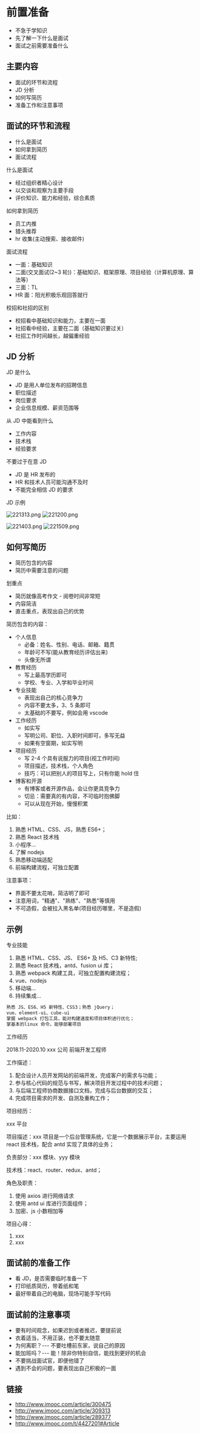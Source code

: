 # 前置准备

- 不急于学知识
- 先了解一下什么是面试
- 面试之前需要准备什么

## 主要内容

- 面试的环节和流程
- JD 分析
- 如何写简历
- 准备工作和注意事项

## 面试的环节和流程

- 什么是面试
- 如何拿到简历
- 面试流程

什么是面试

- 经过组织者精心设计
- 以交谈和观察为主要手段
- 评价知识、能力和经验，综合素质

如何拿到简历

- 员工内推
- 猎头推荐
- hr 收集(主动搜索、接收邮件)

面试流程

- 一面：基础知识
- 二面(交叉面试(2~3 轮))：基础知识、框架原理、项目经验（计算机原理、算法等）
- 三面：TL
- HR 面：阳光积极乐观回答就行

校招和社招的区别

- 校招看中基础知识和能力，主要在一面
- 社招看中经验，主要在二面（基础知识要过关）
- 社招工作时间越长，越偏重经验

## JD 分析

JD 是什么

- JD 是用人单位发布的招聘信息
- 职位描述
- 岗位要求
- 企业信息规模、薪资范围等

从 JD 中能看到什么

- 工作内容
- 技术栈
- 经验要求

不要过于在意 JD

- JD 是 HR 发布的
- HR 和技术人员可能沟通不及时
- 不能完全相信 JD 的要求

JD 示例

![221313.png](./img/221313.png)
![221200.png](./img/221200.png)

![221403.png](./img/221403.png)
![221509.png](./img/221509.png)

## 如何写简历

- 简历包含的内容
- 简历中需要注意的问题

划重点

- 简历就像高考作文 - 阅卷时间非常短
- 内容简洁
- 直击重点，表现出自己的优势

简历包含的内容：

- 个人信息
  - 必备：姓名、性别、电话、邮箱、籍贯
  - 年龄可不写(能从教育经历评估出来)
  - 头像无所谓
- 教育经历
  - 写上最高学历即可
  - 学校、专业、入学和毕业时间
- 专业技能
  - 表现出自己的核心竞争力
  - 内容不要太多，3、5 条即可
  - 太基础的不要写，例如会用 vscode
- 工作经历
  - 如实写
  - 写明公司、职位、入职时间即可，多写无益
  - 如果有空窗期，如实写明
- 项目经历
  - 写 2-4 个具有说服力的项目(视工作时间)
  - 项目描述，技术栈，个人角色
  - 技巧：可以把别人的项目写上，只有你能 hold 住
- 博客和开源
  - 有博客或者开源作品，会让你更具竞争力
  - 切忌：需要真的有内容，不可临时抱佛脚
  - 可以从现在开始，慢慢积累

比如：

1. 熟悉 HTML、CSS、JS，熟悉 ES6+；
2. 熟悉 React 技术栈
3. 小程序...
4. 了解 nodejs
5. 熟悉移动端适配
6. 前端构建流程，可独立配置

注意事项：

- 界面不要太花哨，简洁明了即可
- 注意用词，"精通"、"熟练"、"熟悉"等慎用
- 不可造假，会被拉入黑名单(项目经历哪里，不是造假)

## 示例

专业技能

1. 熟悉 HTML、CSS、JS、 ES6+ 及 H5、C3 新特性;
2. 熟悉 React 技术栈，antd、fusion ui 库；
3. 熟悉 webpack 构建工具，可独立配置构建流程；
4. vue、nodejs
5. 移动端...
6. 持续集成...

```txt
熟悉 JS、ES6、H5 新特性、CSS3；熟悉 jQuery；
vue、element-ui、cube-ui
掌握 webpack 打包工具，能对构建速度和项目体积进行优化；
掌基本的linux 命令，能够部署项目
```

工作经历

2018.11-2020.10 xxx 公司 前端开发工程师

工作描述：

1. 配合设计人员开发网站的前端开发，完成客户的需求与功能；
2. 参与核心代码的规范与书写，解决项目开发过程中的技术问题；
3. 与后端工程师协商数据接口文档，完成与后台数据的交互；
4. 完成项目需求的开发、自测及重构工作；

项目经历：

xxx 平台

项目描述：xxx 项目是一个后台管理系统，它是一个数据展示平台，主要运用 react 技术栈，配合 antd 实现了具体的业务；

负责部分：xxx 模块、yyy 模块

技术栈：react、router、redux、antd；

角色及职责：

1. 使用 axios 进行网络请求
2. 使用 antd ui 库进行页面组件；
3. 加密、js 小数相加等

项目心得：

1. xxx
2. xxx

## 面试前的准备工作

- 看 JD，是否需要临时准备一下
- 打印纸质简历，带着纸和笔
- 最好带着自己的电脑，现场可能手写代码

## 面试前的注意事项

- 要有时间观念，如果迟到或者推迟，要提前说
- 衣着适当，不用正装，也不要太随意
- 为何离职？--- 不要吐槽前东家，说自己的原因
- 能加班吗？--- 能！除非你特别自信，能找到更好的机会
- 不要挑战面试官，即便他错了
- 遇到不会的问题，要表现出自己积极的一面

## 链接

- http://www.imooc.com/article/300475
- http://www.imooc.com/article/309313
- http://www.imooc.com/article/289377
- http://www.imooc.com/t/4427201#Article
